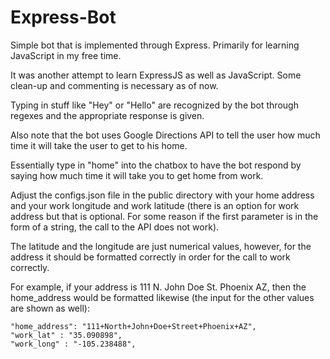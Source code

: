 # Express-Bot
Simple bot that is implemented through Express. Primarily for learning JavaScript in my free time.

It was another attempt to learn ExpressJS as well as JavaScript. Some clean-up and commenting is necessary as of now. 

Typing in stuff like "Hey" or "Hello" are recognized by the bot through regexes and the appropriate response is given. 

Also note that the bot uses Google Directions API to tell the user how much time it will take the user to get to his home. 

Essentially type in "home" into the chatbox to have the bot respond by saying how much time it will take you to get home from work. 

Adjust the configs.json file in the public directory with your home address and your work longitude and work latitude (there is an option for work address but that is optional. For some reason if the first parameter is in the form of a string, the call to the API does not work). 

The latitude and the longitude are just numerical values, however, for the address it should be formatted correctly in order for the call to work correctly. 

For example, if your address is 111 N. John Doe St. Phoenix AZ, then the home_address would be formatted likewise (the input for the other values are shown as well):

    "home_address": "111+North+John+Doe+Street+Phoenix+AZ",
    "work_lat" : "35.090898",
    "work_long" : "-105.238488",
